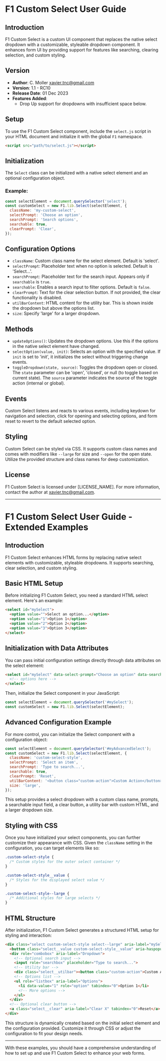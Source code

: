 # F1 Custom Select User Guide

## Introduction

F1 Custom Select is a custom UI component that replaces the native select dropdown with a customizable, styleable dropdown component. It enhances form UI by providing support for features like searching, clearing selection, and custom styling.

## Version

- **Author**: C. Moller <xavier.tnc@gmail.com>
- **Version**: 1.1 - RC10
- **Release Date**: 01 Dec 2023
- **Features Added**:
  - Drop Up support for dropdowns with insufficient space below.

## Setup

To use the F1 Custom Select component, include the `select.js` script in your HTML document and initialize it with the global `F1` namespace.

```html
<script src="path/to/select.js"></script>
```

## Initialization

The `Select` class can be initialized with a native select element and an optional configuration object.

### Example:

```javascript
const selectElement = document.querySelector('select');
const customSelect = new F1.lib.Select(selectElement, {
  className: 'my-custom-select',
  selectPrompt: 'Choose an option',
  searchPrompt: 'Search options',
  searchable: true,
  clearPrompt: 'Clear',
});
```

## Configuration Options

- `className`: Custom class name for the select element. Default is 'select'.
- `selectPrompt`: Placeholder text when no option is selected. Default is 'Select...'.
- `searchPrompt`: Placeholder text for the search input. Appears only if `searchable` is `true`.
- `searchable`: Enables a search input to filter options. Default is `false`.
- `clearPrompt`: Text for the clear selection button. If not provided, the clear functionality is disabled.
- `utilBarContent`: HTML content for the utility bar. This is shown inside the dropdown but above the options list.
- `size`: Specify 'large' for a larger dropdown.

## Methods

- `updateOptions()`: Updates the dropdown options. Use this if the options in the native select element have changed.
- `selectOption(value, init)`: Selects an option with the specified value. If `init` is set to 'init', it initializes the select without triggering change events.
- `toggleDropdown(state, source)`: Toggles the dropdown open or closed. The `state` parameter can be 'open', 'closed', or null (to toggle based on current state). The `source` parameter indicates the source of the toggle action (internal or global).

## Events

Custom Select listens and reacts to various events, including keydown for navigation and selection, click for opening and selecting options, and form reset to revert to the default selected option.

## Styling

Custom Select can be styled via CSS. It supports custom class names and comes with modifiers like `--large` for size and `--open` for the open state. Utilize the provided structure and class names for deep customization.

## License

F1 Custom Select is licensed under [LICENSE_NAME]. For more information, contact the author at xavier.tnc@gmail.com.

---

# F1 Custom Select User Guide - Extended Examples

## Introduction

F1 Custom Select enhances HTML forms by replacing native select elements with customizable, styleable dropdowns. It supports searching, clear selection, and custom styling.

## Basic HTML Setup

Before initializing F1 Custom Select, you need a standard HTML select element. Here's an example:

```html
<select id="mySelect">
  <option value="">Select an option...</option>
  <option value="1">Option 1</option>
  <option value="2">Option 2</option>
  <option value="3">Option 3</option>
</select>
```

## Initialization with Data Attributes

You can pass initial configuration settings directly through data attributes on the select element:

```html
<select id="mySelect" data-select-prompt="Choose an option" data-search-prompt="Search..." data-searchable="true">
  <!-- options here -->
</select>
```

Then, initialize the Select component in your JavaScript:

```javascript
const selectElement = document.querySelector('#mySelect');
const customSelect = new F1.lib.Select(selectElement);
```

## Advanced Configuration Example

For more control, you can initialize the Select component with a configuration object:

```javascript
const selectElement = document.querySelector('#myAdvancedSelect');
const customSelect = new F1.lib.Select(selectElement, {
  className: 'custom-select-style',
  selectPrompt: 'Select an item',
  searchPrompt: 'Type to search...',
  searchable: true,
  clearPrompt: 'Reset',
  utilBarContent: '<button class="custom-action">Custom Action</button>',
  size: 'large',
});
```

This setup provides a select dropdown with a custom class name, prompts, a searchable input field, a clear button, a utility bar with custom HTML, and a larger dropdown size.

## Styling with CSS

Once you have initialized your select components, you can further customize their appearance with CSS. Given the `className` setting in the configuration, you can target elements like so:

```css
.custom-select-style {
  /* Custom styles for the outer select container */
}

.custom-select-style__value {
  /* Styles for the displayed select value */
}

.custom-select-style--large {
  /* Additional styles for large selects */
}
```

## HTML Structure

After initialization, F1 Custom Select generates a structured HTML setup for styling and interaction:

```html
<div class="select custom-select-style select--large" aria-label="mySelect_select_ui">
  <button class="select__value custom-select-style__value" aria-haspopup="combobox" aria-expanded="false">Select an item</button>
  <div role="combobox" aria-label="Dropdown">
    <!-- Optional search input -->
    <input role="searchbox" placeholder="Type to search...">
    <!-- Utility bar -->
    <div class="select__utilbar"><button class="custom-action">Custom Action</button></div>
    <!-- Options list -->
    <ul role="listbox" aria-label="Options">
      <li data-value="1" role="option" tabindex="0">Option 1</li>
      <!-- More options -->
    </ul>
  </div>
  <!-- Optional clear button -->
  <a class="select__clear" aria-label="Clear X" tabindex="0">Reset</a>
</div>
```

This structure is dynamically created based on the initial select element and the configuration provided. Customize it through CSS or adjust the configuration to fit your design needs.

---

With these examples, you should have a comprehensive understanding of how to set up and use F1 Custom Select to enhance your web forms.
```